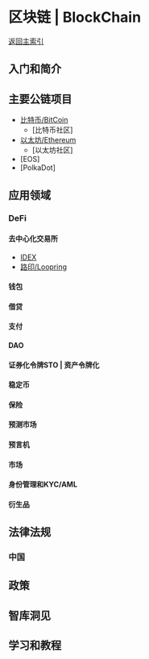 # 区块链 | BlockChain

[返回主索引](./README.md)

## 入门和简介


## 主要公链项目

- [比特币/BitCoin](http://bitcoin.org)
  - [比特币社区]
- [以太坊/Ethereum](http://www.ethereum.org)
  - [以太坊社区]
- [EOS]
- [PolkaDot]

## 应用领域

### DeFi

#### 去中心化交易所
- [IDEX](https://idex.market)
- [路印/Loopring](https://loopring.io/)

#### 钱包


#### 借贷


#### 支付


#### DAO


#### 证券化令牌STO | 资产令牌化
#### 稳定币
#### 保险
#### 预测市场
#### 预言机
#### 市场
#### 身份管理和KYC/AML
#### 衍生品


## 法律法规
### 中国


## 政策

## 智库洞见

## 学习和教程